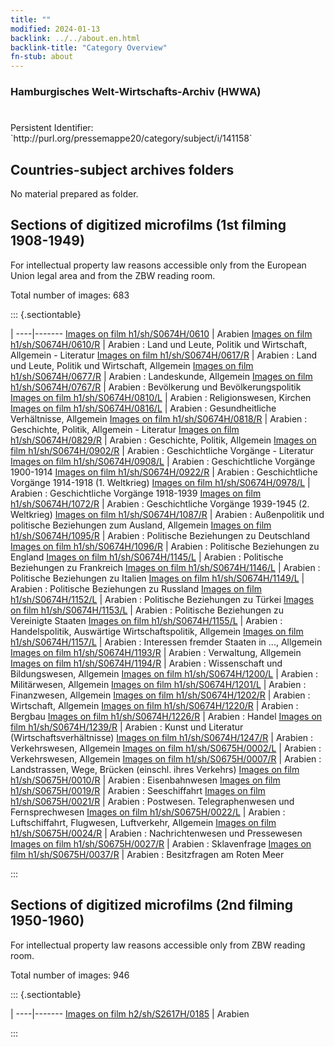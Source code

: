 ```yaml
---
title: ""
modified: 2024-01-13
backlink: ../../about.en.html
backlink-title: "Category Overview"
fn-stub: about
---
```


### Hamburgisches Welt-Wirtschafts-Archiv (HWWA)

# 

<div class="hint">Persistent Identifier: `http://purl.org/pressemappe20/category/subject/i/141158`</div>







## Countries-subject archives folders





No material prepared as folder.



<a id="filmsections" />

## Sections of digitized microfilms (1st filming 1908-1949)

<p>For intellectual property law reasons accessible only from the European Union legal area and from the ZBW reading room.</p>



<p>Total number of images: 683</p>




::: {.sectiontable}

 | 
----|-------
<a class="btn" href="https://pm20.zbw.eu/film/h1/sh/S0674H/0610" rel="nofollow">Images on film h1/sh/S0674H/0610</a> | Arabien
<a class="btn" href="https://pm20.zbw.eu/film/h1/sh/S0674H/0610/R" rel="nofollow">Images on film h1/sh/S0674H/0610/R</a> | Arabien : Land und Leute, Politik und Wirtschaft, Allgemein - Literatur
<a class="btn" href="https://pm20.zbw.eu/film/h1/sh/S0674H/0617/R" rel="nofollow">Images on film h1/sh/S0674H/0617/R</a> | Arabien : Land und Leute, Politik und Wirtschaft, Allgemein
<a class="btn" href="https://pm20.zbw.eu/film/h1/sh/S0674H/0677/R" rel="nofollow">Images on film h1/sh/S0674H/0677/R</a> | Arabien : Landeskunde, Allgemein
<a class="btn" href="https://pm20.zbw.eu/film/h1/sh/S0674H/0767/R" rel="nofollow">Images on film h1/sh/S0674H/0767/R</a> | Arabien : Bevölkerung und Bevölkerungspolitik
<a class="btn" href="https://pm20.zbw.eu/film/h1/sh/S0674H/0810/L" rel="nofollow">Images on film h1/sh/S0674H/0810/L</a> | Arabien : Religionswesen, Kirchen
<a class="btn" href="https://pm20.zbw.eu/film/h1/sh/S0674H/0816/L" rel="nofollow">Images on film h1/sh/S0674H/0816/L</a> | Arabien : Gesundheitliche Verhältnisse, Allgemein
<a class="btn" href="https://pm20.zbw.eu/film/h1/sh/S0674H/0818/R" rel="nofollow">Images on film h1/sh/S0674H/0818/R</a> | Arabien : Geschichte, Politik, Allgemein - Literatur
<a class="btn" href="https://pm20.zbw.eu/film/h1/sh/S0674H/0829/R" rel="nofollow">Images on film h1/sh/S0674H/0829/R</a> | Arabien : Geschichte, Politik, Allgemein
<a class="btn" href="https://pm20.zbw.eu/film/h1/sh/S0674H/0902/R" rel="nofollow">Images on film h1/sh/S0674H/0902/R</a> | Arabien : Geschichtliche Vorgänge - Literatur
<a class="btn" href="https://pm20.zbw.eu/film/h1/sh/S0674H/0908/L" rel="nofollow">Images on film h1/sh/S0674H/0908/L</a> | Arabien : Geschichtliche Vorgänge 1900-1914
<a class="btn" href="https://pm20.zbw.eu/film/h1/sh/S0674H/0922/R" rel="nofollow">Images on film h1/sh/S0674H/0922/R</a> | Arabien : Geschichtliche Vorgänge 1914-1918 (1. Weltkrieg)
<a class="btn" href="https://pm20.zbw.eu/film/h1/sh/S0674H/0978/L" rel="nofollow">Images on film h1/sh/S0674H/0978/L</a> | Arabien : Geschichtliche Vorgänge 1918-1939
<a class="btn" href="https://pm20.zbw.eu/film/h1/sh/S0674H/1072/R" rel="nofollow">Images on film h1/sh/S0674H/1072/R</a> | Arabien : Geschichtliche Vorgänge 1939-1945 (2. Weltkrieg)
<a class="btn" href="https://pm20.zbw.eu/film/h1/sh/S0674H/1087/R" rel="nofollow">Images on film h1/sh/S0674H/1087/R</a> | Arabien : Außenpolitik und politische Beziehungen zum Ausland, Allgemein
<a class="btn" href="https://pm20.zbw.eu/film/h1/sh/S0674H/1095/R" rel="nofollow">Images on film h1/sh/S0674H/1095/R</a> | Arabien : Politische Beziehungen zu Deutschland
<a class="btn" href="https://pm20.zbw.eu/film/h1/sh/S0674H/1096/R" rel="nofollow">Images on film h1/sh/S0674H/1096/R</a> | Arabien : Politische Beziehungen zu England
<a class="btn" href="https://pm20.zbw.eu/film/h1/sh/S0674H/1145/L" rel="nofollow">Images on film h1/sh/S0674H/1145/L</a> | Arabien : Politische Beziehungen zu Frankreich
<a class="btn" href="https://pm20.zbw.eu/film/h1/sh/S0674H/1146/L" rel="nofollow">Images on film h1/sh/S0674H/1146/L</a> | Arabien : Politische Beziehungen zu Italien
<a class="btn" href="https://pm20.zbw.eu/film/h1/sh/S0674H/1149/L" rel="nofollow">Images on film h1/sh/S0674H/1149/L</a> | Arabien : Politische Beziehungen zu Russland
<a class="btn" href="https://pm20.zbw.eu/film/h1/sh/S0674H/1152/L" rel="nofollow">Images on film h1/sh/S0674H/1152/L</a> | Arabien : Politische Beziehungen zu Türkei
<a class="btn" href="https://pm20.zbw.eu/film/h1/sh/S0674H/1153/L" rel="nofollow">Images on film h1/sh/S0674H/1153/L</a> | Arabien : Politische Beziehungen zu Vereinigte Staaten
<a class="btn" href="https://pm20.zbw.eu/film/h1/sh/S0674H/1155/L" rel="nofollow">Images on film h1/sh/S0674H/1155/L</a> | Arabien : Handelspolitik, Auswärtige Wirtschaftspolitik, Allgemein
<a class="btn" href="https://pm20.zbw.eu/film/h1/sh/S0674H/1157/L" rel="nofollow">Images on film h1/sh/S0674H/1157/L</a> | Arabien : Interessen fremder Staaten in ..., Allgemein
<a class="btn" href="https://pm20.zbw.eu/film/h1/sh/S0674H/1193/R" rel="nofollow">Images on film h1/sh/S0674H/1193/R</a> | Arabien : Verwaltung, Allgemein
<a class="btn" href="https://pm20.zbw.eu/film/h1/sh/S0674H/1194/R" rel="nofollow">Images on film h1/sh/S0674H/1194/R</a> | Arabien : Wissenschaft und Bildungswesen, Allgemein
<a class="btn" href="https://pm20.zbw.eu/film/h1/sh/S0674H/1200/L" rel="nofollow">Images on film h1/sh/S0674H/1200/L</a> | Arabien : Militärwesen, Allgemein
<a class="btn" href="https://pm20.zbw.eu/film/h1/sh/S0674H/1201/L" rel="nofollow">Images on film h1/sh/S0674H/1201/L</a> | Arabien : Finanzwesen, Allgemein
<a class="btn" href="https://pm20.zbw.eu/film/h1/sh/S0674H/1202/R" rel="nofollow">Images on film h1/sh/S0674H/1202/R</a> | Arabien : Wirtschaft, Allgemein
<a class="btn" href="https://pm20.zbw.eu/film/h1/sh/S0674H/1220/R" rel="nofollow">Images on film h1/sh/S0674H/1220/R</a> | Arabien : Bergbau
<a class="btn" href="https://pm20.zbw.eu/film/h1/sh/S0674H/1226/R" rel="nofollow">Images on film h1/sh/S0674H/1226/R</a> | Arabien : Handel
<a class="btn" href="https://pm20.zbw.eu/film/h1/sh/S0674H/1239/R" rel="nofollow">Images on film h1/sh/S0674H/1239/R</a> | Arabien : Kunst und Literatur (Wirtschaftsverhältnisse)
<a class="btn" href="https://pm20.zbw.eu/film/h1/sh/S0674H/1247/R" rel="nofollow">Images on film h1/sh/S0674H/1247/R</a> | Arabien : Verkehrswesen, Allgemein
<a class="btn" href="https://pm20.zbw.eu/film/h1/sh/S0675H/0002/L" rel="nofollow">Images on film h1/sh/S0675H/0002/L</a> | Arabien : Verkehrswesen, Allgemein
<a class="btn" href="https://pm20.zbw.eu/film/h1/sh/S0675H/0007/R" rel="nofollow">Images on film h1/sh/S0675H/0007/R</a> | Arabien : Landstrassen, Wege, Brücken (einschl. ihres Verkehrs)
<a class="btn" href="https://pm20.zbw.eu/film/h1/sh/S0675H/0010/R" rel="nofollow">Images on film h1/sh/S0675H/0010/R</a> | Arabien : Eisenbahnwesen
<a class="btn" href="https://pm20.zbw.eu/film/h1/sh/S0675H/0019/R" rel="nofollow">Images on film h1/sh/S0675H/0019/R</a> | Arabien : Seeschiffahrt
<a class="btn" href="https://pm20.zbw.eu/film/h1/sh/S0675H/0021/R" rel="nofollow">Images on film h1/sh/S0675H/0021/R</a> | Arabien : Postwesen. Telegraphenwesen und Fernsprechwesen
<a class="btn" href="https://pm20.zbw.eu/film/h1/sh/S0675H/0022/L" rel="nofollow">Images on film h1/sh/S0675H/0022/L</a> | Arabien : Luftschiffahrt, Flugwesen, Luftverkehr, Allgemein
<a class="btn" href="https://pm20.zbw.eu/film/h1/sh/S0675H/0024/R" rel="nofollow">Images on film h1/sh/S0675H/0024/R</a> | Arabien : Nachrichtenwesen und Pressewesen
<a class="btn" href="https://pm20.zbw.eu/film/h1/sh/S0675H/0027/R" rel="nofollow">Images on film h1/sh/S0675H/0027/R</a> | Arabien : Sklavenfrage
<a class="btn" href="https://pm20.zbw.eu/film/h1/sh/S0675H/0037/R" rel="nofollow">Images on film h1/sh/S0675H/0037/R</a> | Arabien : Besitzfragen am Roten Meer


:::




## Sections of digitized microfilms (2nd filming 1950-1960)

<p>For intellectual property law reasons accessible only from ZBW reading room.</p>



<p>Total number of images: 946</p>




::: {.sectiontable}

 | 
----|-------
<a class="btn" href="https://pm20.zbw.eu/film/h2/sh/S2617H/0185" rel="nofollow">Images on film h2/sh/S2617H/0185</a> | Arabien


:::
















